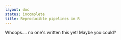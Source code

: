 ```yaml
---
layout: doc
status: incomplete
title: Reproducible pipelines in R
---
```


Whoops.... no one's written this yet! Maybe you could?
